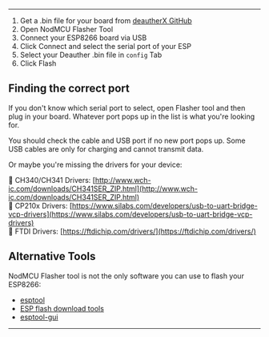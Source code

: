 ___

1. Get a .bin file for your board from [deautherX GitHub](https://github.com/BlackTechX011/DeautherX)
2. Open NodMCU Flasher Tool
3. Connect your ESP8266 board via USB
4. Click Connect and select the serial port of your ESP
5. Select your Deauther .bin file in `config` Tab
6. Click Flash


## Finding the correct port

If you don't know which serial port to select, open Flasher tool and then plug in your board. Whatever port pops up in the list is what you're looking for.

You should check the cable and USB port if no new port pops up. 
Some USB cables are only for charging and cannot transmit data. 

Or maybe you're missing the drivers for your device:

🔗 CH340/CH341 Drivers: [http://www.wch-ic.com/downloads/CH341SER_ZIP.html](http://www.wch-ic.com/downloads/CH341SER_ZIP.html)  
🔗 CP210x Drivers: [https://www.silabs.com/developers/usb-to-uart-bridge-vcp-drivers](https://www.silabs.com/developers/usb-to-uart-bridge-vcp-drivers)  
🔗 FTDI Drivers: [https://ftdichip.com/drivers/](https://ftdichip.com/drivers/)


## Alternative Tools

NodMCU Flasher tool is not the only software you can use to flash your ESP8266: 
* [esptool](https://github.com/espressif/esptool)
* [ESP flash download tools](https://www.espressif.com/en/support/download/other-tools)
* [esptool-gui](https://github.com/Rodmg/esptool-gui)
___
